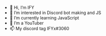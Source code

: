 - 👋 Hi, I’m IFY
- 👀 I’m interested in Discord bot making and JS
- 🌱 I’m currently learning JavaScript
- 💞️ I’m a YouTuber
- 📫 My discord tag IFYx#3060

<!---
IFYxYouTube/IFYxYouTube is a ✨ special ✨ repository because its `README.md` (this file) appears on your GitHub profile.
You can click the Preview link to take a look at your changes.
--->
